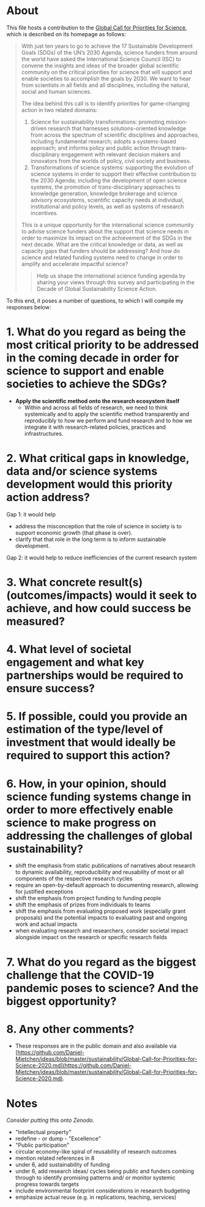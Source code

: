 # About

This file hosts a contribution to the [Global Call for Priorities for Science](https://council.science/science-funding/global-call/), which is described on its homepage as follows:

> With just ten years to go to achieve the 17 Sustainable Development Goals (SDGs) of the UN’s 2030 Agenda, science funders from around the world have asked the International Science Council (ISC) to convene the insights and ideas of the broader global scientific community on the critical priorities for science that will support and enable societies to accomplish the goals by 2030. We want to hear from scientists in all fields and all disciplines, including the natural, social and human sciences.
> 
> The idea behind this call is to identify priorities for game-changing action in two related domains:
> 
> 1. Science for sustainability transformations: promoting mission-driven research that harnesses solutions-oriented knowledge from across the spectrum of scientific disciplines and approaches, including fundamental research; adopts a systems-based approach; and informs policy and public action through trans-disciplinary engagement with relevant decision makers and innovators from the worlds of policy, civil society and business.
> 1. Transformations of science systems: supporting the evolution of science systems in order to support their effective contribution to the 2030 Agenda; including the development of open science systems, the promotion of trans-disciplinary approaches to knowledge generation, knowledge brokerage and science advisory ecosystems, scientific capacity needs at individual, institutional and policy levels, as well as systems of research incentives.
> 
> This is a unique opportunity for the international science community to advise science funders about the support that science needs in order to maximize its impact on the achievement of the SDGs in the next decade. What are the critical knowledge or data, as well as capacity gaps that funders should be addressing? And how do science and related funding systems need to change in order to amplify and accelerate impactful science?
> 
> > Help us shape the international science funding agenda by sharing your views through this survey and participating in the Decade of Global Sustainability Science Action.


To this end, it poses a number of questions, to which I will compile my responses below:

# 1. What do you regard as being the most critical priority to be addressed in the coming decade in order for science to support and enable societies to achieve the SDGs?

- **Apply the scientific method onto the research ecosystem itself** 
  - Within and across all fields of research, we need to think systemically and to apply the scientific method transparently and reproducibly to how we perform and fund research and to how we integrate it with research-related policies, practices and infrastructures.

# 2. What critical gaps in knowledge, data and/or science systems development would this priority action address?

Gap 1: it would help 
- address the misconception that the role of science in society is to support economic growth (that phase is over). 
- clarify that that role in the long term is to inform sustainable development.

Gap 2: it would help to reduce inefficiencies of the current research system

# 3. What concrete result(s) (outcomes/impacts) would it seek to achieve, and how could success be measured? 


# 4. What level of societal engagement and what key partnerships would be required to ensure success?


# 5. If possible, could you provide an estimation of the type/level of investment that would ideally be required to support this action?

# 6. How, in your opinion, should science funding systems change in order to more effectively enable science to make progress on addressing the challenges of global sustainability?

- shift the emphasis from static publications of narratives about research to dynamic availability, reproducibility and reusability of most or all components of the respective research cycles
- require an open-by-default approach to documenting research, allowing for justified exceptions
- shift the emphasis from project funding to funding people
- shift the emphasis of prizes from individuals to teams
- shift the emphasis from evaluating proposed work (especially grant proposals) and the potential impacts to evaluating past and ongoing work and actual impacts
- when evaluating research and researchers, consider societal impact alongside impact on the research or specific research fields

# 7. What do you regard as the biggest challenge that the COVID-19 pandemic poses to science? And the biggest opportunity?


# 8. Any other comments?

- These responses are in the public domain and also available via [https://github.com/Daniel-Mietchen/ideas/blob/master/sustainability/Global-Call-for-Priorities-for-Science-2020.md](https://github.com/Daniel-Mietchen/ideas/blob/master/sustainability/Global-Call-for-Priorities-for-Science-2020.md).

# Notes

*Consider putting this onto Zenodo.*

- "Intellectual property"
- redefine - or dump - "Excellence"
- "Public participation"
- circular economy-like spiral of reusability of research outcomes
- mention related references in 8
- under 6, add sustainability of funding
- under 6, add research ideas/ cycles being public and funders combing through to identify promising patterns and/ or monitor systemic progress towards targets
- include environmental footprint considerations in research budgeting
- emphasize actual reuse (e.g. in replications, teaching, services)
